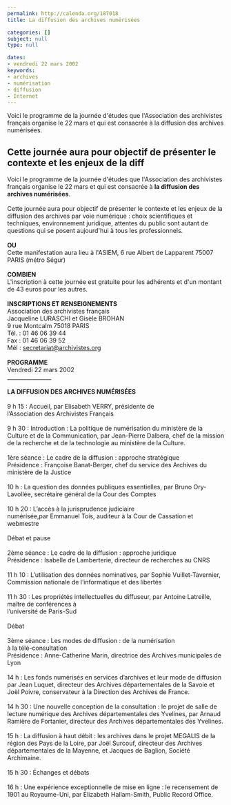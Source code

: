 ```yaml
---
permalink: http://calenda.org/187018
title: La diffusion des archives numérisées

categories: []
subject: null
type: null

dates:
- vendredi 22 mars 2002
keywords:
- archives
- numérisation
- diffusion
- Internet
---
```

Voici le programme de la journée d'études que l'Association des archivistes français organise le 22 mars et qui est consacrée à la diffusion des archives numérisées.    Cette journée aura pour objectif de présenter le contexte et les enjeux de la diff
---
Voici le programme de la journée d'études que l'Association des archivistes français organise le 22 mars et qui est consacrée à <b>la diffusion des archives numérisées</b>.<br /><br />  Cette journée aura pour objectif de présenter le contexte et les enjeux de la diffusion des archives par voie numérique : choix scientifiques et techniques, environnement juridique, attentes du public sont autant de questions qui se posent aujourd'hui à tous les professionnels.<br /><br /><b>OU</b><br />  Cette manifestation aura lieu à l'ASIEM, 6 rue Albert de Lapparent 75007 PARIS (métro Ségur)<br /><br /><b>COMBIEN</b><br />  L'inscription à cette journée est gratuite pour les adhérents et d'un montant de 43 euros pour les autres.<br /><br /><b>INSCRIPTIONS ET RENSEIGNEMENTS</b><br />  Association des archivistes français<br />  Jacqueline LURASCHI et Gisèle BROHAN<br />  9 rue Montcalm 75018 PARIS<br />  Tél. : 01 46 06 39 44<br />  Fax : 01 46 06 39 52<br />  Mél : secretariat@archivistes.org<br /><br /><b>PROGRAMME</b><br />  Vendredi 22 mars 2002<br />  ________________<br /><br /><b>LA DIFFUSION DES ARCHIVES NUMÉRISÉES</b><br /><br />  9 h 15 :	Accueil, par Elisabeth VERRY, présidente de <br />  l’Association des Archivistes Français<br /><br />  9 h 30 :	Introduction : La politique de numérisation du  ministère de la Culture et de la Communication, par Jean-Pierre  Dalbera, chef de la mission de la recherche et de la technologie au ministère de la Culture.<br /><br />  1ère séance : Le cadre de la diffusion : approche stratégique<br />  	Présidence : Françoise Banat-Berger, chef du service des Archives du ministère de la Justice<br /><br />  10 h :	La question des données publiques essentielles, par Bruno Ory-Lavollée, secrétaire général de la Cour des Comptes<br /><br />  10 h 20 :	L’accès à la jurisprudence judiciaire<br />  numérisée,par Emmanuel Tois, auditeur à la Cour de Cassation et webmestre<br /><br />  	Débat et pause<br /><br />  2ème séance : Le cadre de la diffusion : approche juridique<br />  	Présidence : Isabelle de Lamberterie, directeur de recherches au CNRS<br /><br />  11 h 10 :	L’utilisation des données nominatives, par Sophie Vuillet-Tavernier, Commission nationale de l’informatique et des libertés<br /><br />  11 h 30 :	Les propriétés intellectuelles du diffuseur, par Antoine Latreille, maître de conférences à<br /> l’université de Paris-Sud<br /><br />  	Débat<br /><br />  3ème séance : Les modes de diffusion : de la numérisation<br />  à la télé-consultation<br />  	Présidence : Anne-Catherine Marin, directrice des Archives municipales de Lyon<br /><br />  14 h :	Les fonds numérisés en services d’archives et leur mode de diffusion par Jean Luquet, directeur des Archives départementales de la Savoie et Joël Poivre, conservateur à la Direction des Archives de France.<br /><br />  14 h 30 :	Une nouvelle conception de la consultation : le projet de salle de lecture numérique des Archives départementales des Yvelines, par Arnaud Ramière de Fortanier, directeur des Archives départementales des Yvelines.<br /><br />  15 h :	La diffusion à haut débit : les archives dans le projet MEGALIS de la région des Pays de la Loire, par Joël Surcouf, directeur des Archives départementales de la Mayenne, et Jacques de Baglion, Société Archimaine.<br /><br />  15 h 30 :	Échanges et débats<br /><br />  16 h :	Une expérience exceptionnelle de mise en ligne : le recensement de 1901 au Royaume-Uni, par Élizabeth Hallam-Smith, Public Record Office.<br />